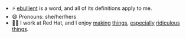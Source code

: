 - ⚡ [ebullient](https://www.merriam-webster.com/dictionary/ebullient) is a word, and all of its definitions apply to me.
- 😄 Pronouns: she/her/hers
- 👩‍💻 I work at Red Hat, and I enjoy [making](https://github.com/quarkusio/quarkus) [things](https://github.com/quarkiverse/quarkus-micrometer-registry), [especially](https://github.com/ebullient/monster-combat) [ridiculous](https://github.com/ebullient/fc5-convert-cli) [things](https://github.com/gameontext).
